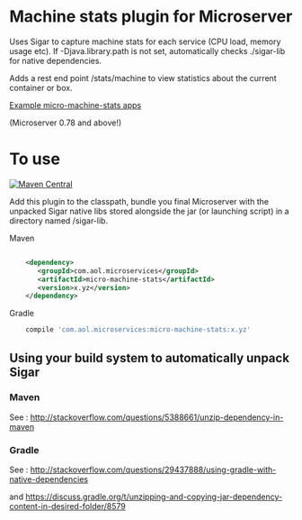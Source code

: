 # Machine stats plugin for Microserver

Uses Sigar to capture machine stats for each service (CPU load, memory usage etc). If -Djava.library.path is not set, automatically checks ./sigar-lib for native dependencies. 

Adds a rest end point /stats/machine to view statistics about the current container or box.

[Example micro-machine-stats apps](https://github.com/aol/micro-server/tree/master/micro-machine-stats/src/test/java/app)

(Microserver 0.78 and above!)

# To use

[![Maven Central](https://maven-badges.herokuapp.com/maven-central/com.aol.microservices/micro-machine-stats/badge.svg)](https://maven-badges.herokuapp.com/maven-central/com.aol.microservices/micro-machine-stats)

Add this plugin to the classpath, bundle you final Microserver with the unpacked Sigar native libs stored alongside the jar (or launching script) in a directory named /sigar-lib.

Maven 
 ```xml

     <dependency>
        <groupId>com.aol.microservices</groupId>  
        <artifactId>micro-machine-stats</artifactId>
        <version>x.yz</version>
     </dependency>

```    
Gradle
```groovy
    compile 'com.aol.microservices:micro-machine-stats:x.yz'
```

## Using your build system to automatically unpack Sigar

### Maven

See : http://stackoverflow.com/questions/5388661/unzip-dependency-in-maven

### Gradle

See : http://stackoverflow.com/questions/29437888/using-gradle-with-native-dependencies

and https://discuss.gradle.org/t/unzipping-and-copying-jar-dependency-content-in-desired-folder/8579

